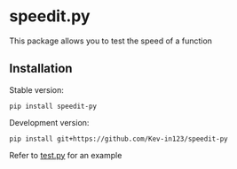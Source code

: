 # speedit.py

This package allows you to test the speed of a function

## Installation

Stable version:

```
pip install speedit-py
```

Development version:

```
pip install git+https://github.com/Kev-in123/speedit-py
```


Refer to [test.py](https://github.com/Kev-in123/speedit-py/blob/main/test.py) for an example

